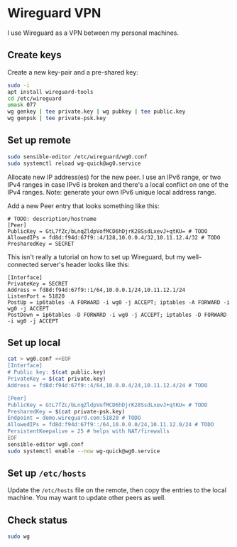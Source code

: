 # Wireguard VPN

I use Wireguard as a VPN between my personal machines.

## Create keys

Create a new key-pair and a pre-shared key:

```sh
sudo -i
apt install wireguard-tools
cd /etc/wireguard
umask 077
wg genkey | tee private.key | wg pubkey | tee public.key
wg genpsk | tee private-psk.key
```

## Set up remote

```sh
sudo sensible-editor /etc/wireguard/wg0.conf
sudo systemctl reload wg-quick@wg0.service
```

Allocate new IP address(es) for the new peer. I use an IPv6 range, or two IPv4
ranges in case IPv6 is broken and there's a local conflict on one of the IPv4
ranges. Note: generate your own IPv6 unique local address range.

Add a new Peer entry that looks something like this:

```
# TODO: description/hostname
[Peer]
PublicKey = GtL7fZc/bLnqZldpVofMCD6hDjrK28SsdLxevJ+qtKU= # TODO
AllowedIPs = fd8d:f94d:67f9::4/128,10.0.0.4/32,10.11.12.4/32 # TODO
PresharedKey = SECRET
```

This isn't really a tutorial on how to set up Wireguard, but my well-connected
server's header looks like this:

```
[Interface]
PrivateKey = SECRET
Address = fd8d:f94d:67f9::1/64,10.0.0.1/24,10.11.12.1/24
ListenPort = 51820
PostUp = ip6tables -A FORWARD -i wg0 -j ACCEPT; iptables -A FORWARD -i wg0 -j ACCEPT
PostDown = ip6tables -D FORWARD -i wg0 -j ACCEPT; iptables -D FORWARD -i wg0 -j ACCEPT
```


## Set up local

```sh
cat > wg0.conf <<EOF
[Interface]
# Public key: $(cat public.key)
PrivateKey = $(cat private.key)
Address = fd8d:f94d:67f9::4/64,10.0.0.4/24,10.11.12.4/24 # TODO

[Peer]
PublicKey = GtL7fZc/bLnqZldpVofMCD6hDjrK28SsdLxevJ+qtKU= # TODO
PresharedKey = $(cat private-psk.key)
Endpoint = demo.wireguard.com:51820 # TODO
AllowedIPs = fd8d:f94d:67f9::/64,10.0.0.0/24,10.11.12.0/24 # TODO
PersistentKeepalive = 25 # helps with NAT/firewalls
EOF
sensible-editor wg0.conf
sudo systemctl enable --now wg-quick@wg0.service
```

## Set up `/etc/hosts`

Update the `/etc/hosts` file on the remote, then copy the entries to the local
machine. You may want to update other peers as well.

## Check status

```sh
sudo wg
```
